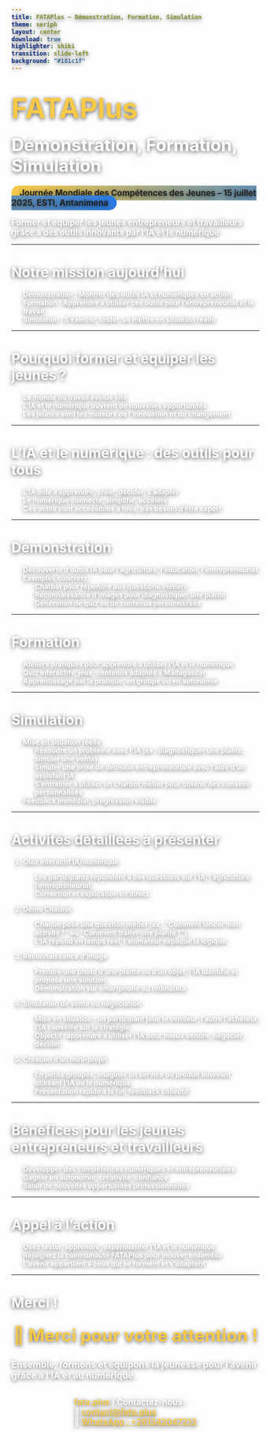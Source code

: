 ```yaml
---
title: FATAPlus – Démonstration, Formation, Simulation
theme: seriph
layout: center
download: true
highlighter: shiki
transition: slide-left
background: "#181c1f"
---
```


<style>
@font-face {
  font-family: "OverusedGrotesk";
  src: url("/fonts/Fataplus-Book.ttf") format("truetype");
  font-weight: 400;
  font-style: normal;
  font-display: swap;
}
@font-face {
  font-family: "OverusedGrotesk";
  src: url("/fonts/Fataplus-SemiBold.ttf") format("truetype");
  font-weight: 600;
  font-style: normal;
  font-display: swap;
}
body, h1, h2, h3, h4, h5, h6, p, li, .slidev-callout, .impact, .center, .story, .img-credit, .subtitle, .impact center, .slidev-layout, .slidev-layout.center, .slidev-layout.default {
  color: #fff !important;
  font-weight: bold !important;
  font-family: "OverusedGrotesk", "Fataplus", Inter, sans-serif !important;
  text-shadow: 0 2px 8px #000a;
}
.slidev-layout, .slidev-layout.center, .slidev-layout.default {
  background: #181c1f !important;
}
a, a:visited {
  color: #f7c948 !important;
  font-weight: bold !important;
  text-decoration: underline;
  font-family: "OverusedGrotesk", "Fataplus", Inter, sans-serif !important;
}
.slidev-callout {
  background: rgba(42,122,226,0.15) !important;
  border-left: 6px solid #f7c948 !important;
}
.impact {
  color: #f7c948 !important;
  font-weight: bold !important;
}
</style>

<!-- 1 -->
# <span style="font-size:3.5rem; color:#f7c948;">FATAPlus</span>  
<span style="font-size:2.2rem; color:#fff;">Démonstration, Formation, Simulation</span>

<div style="margin-top:1.5em; font-size:1.2em;">
  <span style="background:linear-gradient(90deg,#f7c948,#2a7ae2);padding:0.3em 1em;border-radius:1em;color:#222;">
    Journée Mondiale des Compétences des Jeunes – 15 juillet 2025, ESTI, Antanimena
  </span>
</div>
<div style="margin-top:1.2em;font-size:1.2em;">
  <b>Former et équiper les jeunes entrepreneurs et travailleurs grâce à des outils innovants par l’IA et le numérique</b>
</div>

---

# Notre mission aujourd’hui

- **Démonstration** : Montrer des outils IA et numériques en action
- **Formation** : Apprendre à utiliser ces outils pour l’entrepreneuriat et le travail
- **Simulation** : S’exercer, tester, se mettre en situation réelle

---

# Pourquoi former et équiper les jeunes ?

- Le monde du travail évolue vite
- L’IA et le numérique ouvrent de nouvelles opportunités
- Les jeunes sont les moteurs de l’innovation et du changement

---

# L’IA et le numérique : des outils pour tous

- L’IA aide à apprendre, créer, décider, s’adapter
- Le numérique connecte, simplifie, accélère
- Ces outils sont accessibles à tous, pas besoin d’être expert

---

# Démonstration

- Découverte d’outils IA pour l’agriculture, l’éducation, l’entrepreneuriat
- Exemples concrets :  
  - Chatbot pour répondre aux questions métiers  
  - Reconnaissance d’images pour diagnostiquer une plante  
  - Génération de quiz ou de contenus personnalisés

---

# Formation

- Ateliers pratiques pour apprendre à utiliser l’IA et le numérique
- Quiz interactifs, jeux, contenus adaptés à Madagascar
- Apprentissage par la pratique, en groupe ou en autonomie

---

# Simulation

- Mise en situation réelle :  
  - Résoudre un problème avec l’IA (ex : diagnostiquer une plante, simuler une vente)
  - Simuler une prise de décision entrepreneuriale avec l’aide d’un assistant IA
  - S’entraîner à utiliser un chatbot métier pour obtenir des conseils personnalisés
- Feedback immédiat, progression visible

---

# Activités détaillées à présenter

1. **Quiz interactif IA/numérique**
   - Les participants répondent à des questions sur l’IA, l’agriculture, l’entrepreneuriat.
   - Correction et explication en direct.

2. **Démo Chatbot**
   - Chacun pose une question métier (ex : “Comment lancer mon activité ?” ou “Comment traiter une plante ?”).
   - L’IA répond en temps réel, l’animateur explique la logique.

3. **Reconnaissance d’image**
   - Prendre une photo d’une plante ou d’un objet, l’IA identifie et propose une solution.
   - Démonstration sur smartphone ou ordinateur.

4. **Simulation de vente ou négociation**
   - Mise en situation : un participant joue le vendeur, l’autre l’acheteur, l’IA conseille sur la stratégie.
   - Objectif : apprendre à utiliser l’IA pour mieux vendre, négocier, décider.

5. **Création d’un mini-projet**
   - En petits groupes, imaginer un service ou produit innovant utilisant l’IA ou le numérique.
   - Présentation rapide à la fin, feedback collectif.

---

# Bénéfices pour les jeunes entrepreneurs et travailleurs

- Développer des compétences numériques et entrepreneuriales
- Gagner en autonomie, créativité, confiance
- Saisir de nouvelles opportunités professionnelles

---

# Appel à l’action

- Osez tester, apprendre, expérimenter l’IA et le numérique
- Rejoignez la communauté FATAPlus pour innover ensemble
- L’avenir appartient à ceux qui se forment et s’adaptent

---

# Merci !

<div style="display:flex;flex-direction:column;align-items:center;justify-content:center;margin-top:2em;">
  <span style="font-size:2.2rem;color:#f7c948;">🙏 Merci pour votre attention !</span>
  <span style="margin-top:1.5em;font-size:1.3em;color:#fff;">Ensemble, formons et équipons la jeunesse pour l’avenir grâce à l’IA et au numérique.</span>
  <div style="margin-top:2em;font-size:1.2em;">
    <span style="color:#f7c948;">fata.plus</span> | <b>Contactez-nous :</b><br>
    📧 <a href="mailto:contact@fata.plus">contact@fata.plus</a><br>
    📱 <a href="https://wa.me/261342047213">WhatsApp : +261342047213</a>
  </div>
</div>
